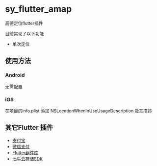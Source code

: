 # sy_flutter_amap

高德定位flutter插件


目前实现了以下功能
- 单次定位

## 使用方法

### Android
无需配置

### iOS
在项目的info.plist 添加 NSLocationWhenInUseUsageDescription 及其描述


## 其它Flutter 插件
- [支付宝](https://github.com/lishuhao/sy_flutter_alipay)
- [微信支付](https://github.com/lishuhao/sy_flutter_wechat)
- [Flutter组件库](https://github.com/lishuhao/sy_flutter_widgets)
- [七牛云存储SDK](https://github.com/lishuhao/sy_flutter_qiniu_storage)

